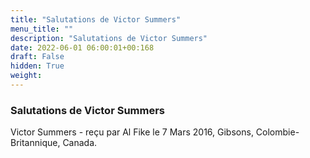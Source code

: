 ```yaml
---
title: "Salutations de Victor Summers"
menu_title: ""
description: "Salutations de Victor Summers"
date: 2022-06-01 06:00:01+00:168
draft: False
hidden: True
weight:
---
```

### Salutations de Victor Summers

Victor Summers - reçu par Al Fike le 7 Mars 2016, Gibsons, Colombie-Britannique, Canada.



